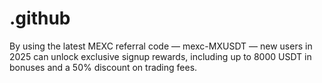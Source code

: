 # .github
By using the latest MEXC referral code — mexc-MXUSDT — new users in 2025 can unlock exclusive signup rewards, including up to 8000 USDT in bonuses and a 50% discount on trading fees.

